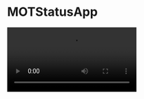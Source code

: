 # MOTStatusApp

![Output_sample](https://github.com/Mike-Wilkins/MOTStatusApp/blob/master/MOT_Details_App_Demo.mp4)
